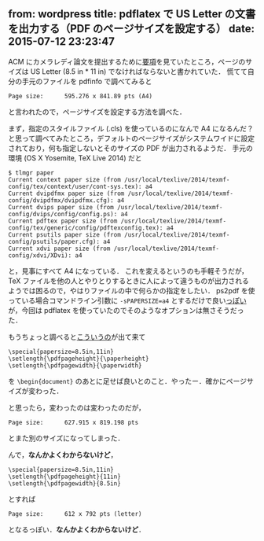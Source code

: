 from: wordpress
title: pdflatex で US Letter の文書を出力する（PDF のページサイズを設定する）
date: 2015-07-12 23:23:47
--
ACM にカメラレディ論文を提出するために<a href="http://www.sheridanprinting.com/typedept/ACM-DL-pdf-requirements.htm">要項</a>を見ていたところ，ページのサイズは US Letter (8.5 in * 11 in) でなければならないと書かれていた．
慌てて自分の手元のファイルを pdfinfo で調べてみると

    Page size:      595.276 x 841.89 pts (A4)

と言われたので，ページサイズを設定する方法を調べた．

<!--more-->

まず，指定のスタイルファイル (.cls) を使っているのになんで A4 になるんだ？と思って調べてみたところ，デフォルトのページサイズがシステムワイドに設定されており，何も指定しないとそのサイズの PDF が出力されるようだ．
手元の環境 (OS X Yosemite, TeX Live 2014) だと

    $ tlmgr paper
    Current context paper size (from /usr/local/texlive/2014/texmf-config/tex/context/user/cont-sys.tex): a4
    Current dvipdfmx paper size (from /usr/local/texlive/2014/texmf-config/dvipdfmx/dvipdfmx.cfg): a4
    Current dvips paper size (from /usr/local/texlive/2014/texmf-config/dvips/config/config.ps): a4
    Current pdftex paper size (from /usr/local/texlive/2014/texmf-config/tex/generic/config/pdftexconfig.tex): a4
    Current psutils paper size (from /usr/local/texlive/2014/texmf-config/psutils/paper.cfg): a4
    Current xdvi paper size (from /usr/local/texlive/2014/texmf-config/xdvi/XDvi): a4

と，見事にすべて A4 になっている．
これを変えるというのも手軽そうだが，TeX ファイルを他の人とやりとりするときに人によって違うものが出力されるようでは困るので，やはりファイルの中で何らかの指定をしたい．
ps2pdf を使っている場合コマンドライン引数に <code>-sPAPERSIZE=a4</code> とするだけで良い<a href="https://en.wikibooks.org/wiki/LaTeX/Page_Layout#Page_size_issues">っぽい</a>が，今回は pdflatex を使っていたのでそのようなオプションは無さそうだった．

もうちょっと調べると<a href="https://engineering.purdue.edu/~mark/puthesis/faq/margins-pdflatex/">こういうの</a>が出て来て

    \special{papersize=8.5in,11in}
    \setlength{\pdfpageheight}{\paperheight}
    \setlength{\pdfpagewidth}{\paperwidth}

を <code>\begin{document}</code> のあとに足せば良いとのこと．やったー．確かにページサイズが変わった．

と思ったら，変わったのは変わったのだが，

    Page size:      627.915 x 819.198 pts

とまた別のサイズになってしまった．

んで，<strong>なんかよくわからないけど</strong>，

    \special{papersize=8.5in,11in}
    \setlength{\pdfpageheight}{11in}
    \setlength{\pdfpagewidth}{8.5in}

とすれば

    Page size:      612 x 792 pts (letter)


となるっぽい．<strong>なんかよくわからないけど</strong>．
